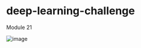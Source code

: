# deep-learning-challenge
Module 21

![image](https://github.com/user-attachments/assets/29c03ca7-fc4e-4f82-9d05-60295118555f)
